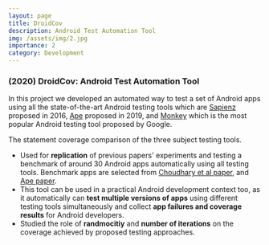 ```yaml
---
layout: page
title: DroidCov
description: Android Test Automation Tool
img: /assets/img/2.jpg
importance: 2 
category: Development
---
```


<h3> (2020) DroidCov: Android Test Automation Tool</h3>

<p>In this project we developed an automated way to test a set of Android apps using all the state-of-the-art Android testing tools
which are <a href="https://dl.acm.org/doi/pdf/10.1145/2931037.2931054">Sapienz</a> proposed in 2016,
<a href="https://dl.acm.org/doi/pdf/10.1109/ICSE.2019.00042">Ape</a> proposed in 2019, 
and <a href="https://developer.android.com/studio/test/monkey">Monkey</a> which is the most popular Android testing tool proposed by Google.
</p>

<div class="row">
    <div class="col-sm mt-3 mt-md-0">
        <img class="img-fluid rounded z-depth-1" src="{{ '/assets/img/2.jpg' | relative_url }}" alt="" title="Coverage results"/>
    </div>
</div>
<div class="caption">
   The statement coverage comparison of the three subject testing tools.
</div>

<ul>
<li>Used for <b>replication</b> of previous papers' experiments and testing a benchmark of around 30 Android apps automatically using all testing tools. Benchmark apps are selected from <a href="https://ieeexplore.ieee.org/abstract/document/7372031">Choudhary et al paper</a>, and <a href="https://dl.acm.org/doi/pdf/10.1109/ICSE.2019.00042">Ape paper</a>.</li>
<li>This tool can be used in a practical Android development context too, as it automatically can <b>test multiple versions of apps</b> using different testing tools simultaneously and collect <b>app failures and coverage results</b> for Android developers.</li>
<li> Studied the role of <b>randmocitiy</b> and <b>number of iterations</b> on the coverage achieved by proposed testing approaches. </li>
<ul>
